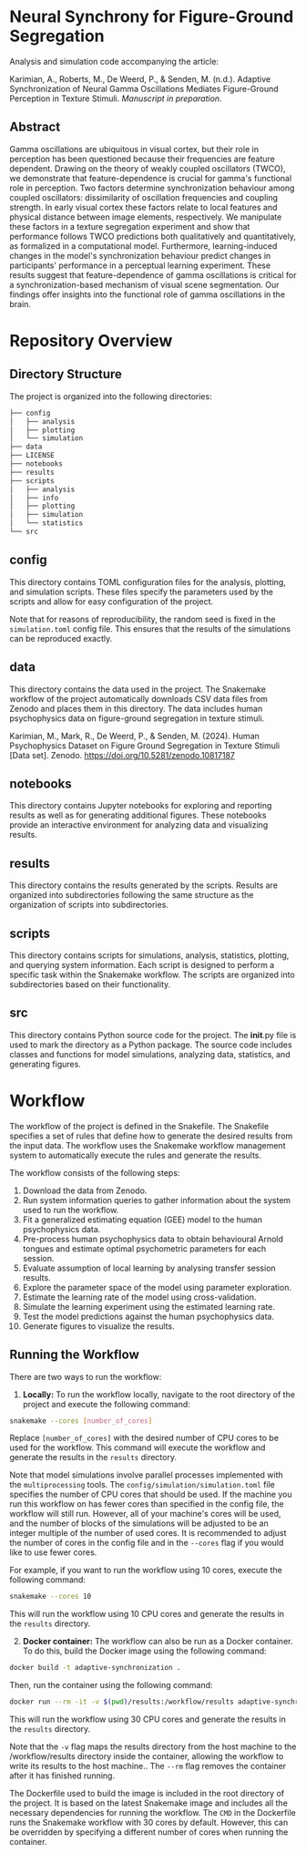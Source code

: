 # Neural Synchrony for Figure-Ground Segregation

Analysis and simulation code accompanying the article:

Karimian, A., Roberts, M., De Weerd, P., & Senden, M. (n.d.). Adaptive Synchronization of Neural Gamma Oscillations Mediates Figure-Ground Perception in Texture Stimuli. *Manuscript in preparation*.

## Abstract
Gamma oscillations are ubiquitous in visual cortex, but their role in perception has been questioned because their frequencies are feature dependent. Drawing on the theory of weakly coupled oscillators (TWCO), we demonstrate that feature-dependence is crucial for gamma's functional role in perception. Two factors determine synchronization behaviour among coupled oscillators: dissimilarity of oscillation frequencies and coupling strength. In early visual cortex these factors relate to local features and physical distance between image elements, respectively. We manipulate these factors in a texture segregation experiment and show that performance follows TWCO predictions both qualitatively and quantitatively, as formalized in a computational model. Furthermore, learning-induced changes in the model's synchronization behaviour predict changes in participants' performance in a perceptual learning experiment. These results suggest that feature-dependence of gamma oscillations is critical for a synchronization-based mechanism of visual scene segmentation. Our findings offer insights into the functional role of gamma oscillations in the brain.

# Repository Overview

## Directory Structure
The project is organized into the following directories:
```bash
├── config
│   ├── analysis
│   ├── plotting
│   └── simulation
├── data
├── LICENSE
├── notebooks
├── results
├── scripts
│   ├── analysis
│   ├── info
│   ├── plotting
│   ├── simulation
│   └── statistics
└── src
```

## config
This directory contains TOML configuration files for the analysis, plotting, and simulation scripts. These files specify the parameters used by the scripts and allow for easy configuration of the project.

Note that for reasons of reproducibility, the random seed is fixed in the `simulation.toml` config file. This ensures that the results of the simulations can be reproduced exactly.

## data
This directory contains the data used in the project. The Snakemake workflow of the project automatically downloads CSV data files from Zenodo and places them in this directory. The data includes human psychophysics data on figure-ground segregation in texture stimuli.

Karimian, M., Mark, R., De Weerd, P., & Senden, M. (2024). Human Psychophysics Dataset on Figure Ground Segregation in Texture Stimuli [Data set]. Zenodo. https://doi.org/10.5281/zenodo.10817187

## notebooks
This directory contains Jupyter notebooks for exploring and reporting results as well as for generating additional figures. These notebooks provide an interactive environment for analyzing data and visualizing results.

## results
This directory contains the results generated by the scripts. Results are organized into subdirectories following the same structure as the organization of scripts into subdirectories.

## scripts
This directory contains scripts for simulations, analysis, statistics, plotting, and querying system information. Each script is designed to perform a specific task within the Snakemake workflow. The scripts are organized into subdirectories based on their functionality.

## src
This directory contains Python source code for the project. The __init__.py file is used to mark the directory as a Python package. The source code includes classes and functions for model simulations, analyzing data, statistics, and generating figures.

# Workflow
The workflow of the project is defined in the Snakefile. The Snakefile specifies a set of rules that define how to generate the desired results from the input data. The workflow uses the Snakemake workflow management system to automatically execute the rules and generate the results.

The workflow consists of the following steps:

1. Download the data from Zenodo.
2. Run system information queries to gather information about the system used to run the workflow.
3. Fit a generalized estimating equation (GEE) model to the human psychophysics data.
4. Pre-process human psychophysics data to obtain behavioural Arnold tongues and estimate optimal psychometric parameters for each session.
5. Evaluate assumption of local learning by analysing transfer session results.
7. Explore the parameter space of the model using parameter exploration.
8. Estimate the learning rate of the model using cross-validation.
9. Simulate the learning experiment using the estimated learning rate.
10. Test the model predictions against the human psychophysics data.
11. Generate figures to visualize the results.

## Running the Workflow

There are two ways to run the workflow:

1. **Locally:** To run the workflow locally, navigate to the root directory of the project and execute the following command:
```bash
snakemake --cores [number_of_cores]
```
Replace `[number_of_cores]` with the desired number of CPU cores to be used for the workflow. This command will execute the workflow and generate the results in the `results` directory.

Note that model simulations involve parallel processes implemented with the `multiprocessing` tools. The `config/simulation/simulation.toml` file specifies the number of CPU cores that should be used. If the machine you run this workflow on has fewer cores than specified in the config file, the workflow will still run. However, all of your machine's cores will be used, and the number of blocks of the simulations will be adjusted to be an integer multiple of the number of used cores. It is recommended to adjust the number of cores in the config file and in the `--cores` flag if you would like to use fewer cores.

For example, if you want to run the workflow using 10 cores, execute the following command:
```bash
snakemake --cores 10
```
This will run the workflow using 10 CPU cores and generate the results in the `results` directory.

2. **Docker container:** The workflow can also be run as a Docker container. To do this, build the Docker image using the following command:
```bash
docker build -t adaptive-synchronization .
```
Then, run the container using the following command:
```bash
docker run --rm -it -v $(pwd)/results:/workflow/results adaptive-synchronization snakemake --cores 30
```
This will run the workflow using 30 CPU cores and generate the results in the `results` directory.

Note that the `-v` flag maps the results directory from the host machine to the /workflow/results directory inside the container, allowing the workflow to write its results to the host machine.. The `--rm` flag removes the container after it has finished running.

The Dockerfile used to build the image is included in the root directory of the project. It is based on the latest Snakemake image and includes all the necessary dependencies for running the workflow. The `CMD` in the Dockerfile runs the Snakemake workflow with 30 cores by default. However, this can be overridden by specifying a different number of cores when running the container.